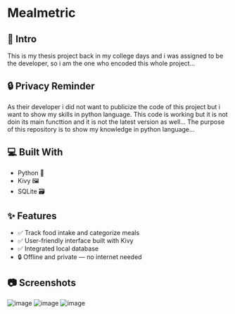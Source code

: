 # Mealmetric

## 🚀 Intro
This is my thesis project back in my college days and i was assigned to be the developer, so i am the one who encoded this whole project...

## 🔒 Privacy Reminder
As their developer i did not want to publicize the code of this project but i want to show my skills in python language. This code is working but it is not doin its main functtion and it is not the latest version as well...
The purpose of this repository is to show my knowledge in python language...

## 💻 Built With
- Python 🐍
- Kivy 🖼️
- SQLite 🗃️

## ✨ Features
- ✅ Track food intake and categorize meals
- ✅ User-friendly interface built with Kivy
- ✅ Integrated local database
- 🔒 Offline and private — no internet needed

## 📷 Screenshots
![image](https://github.com/user-attachments/assets/5a835f4e-290b-45d2-8a83-53d15942d486)
![image](https://github.com/user-attachments/assets/5a505dfd-40eb-4fb5-8e72-ead6c93f08d9)
![image](https://github.com/user-attachments/assets/58d423f6-87e4-4084-93c1-a3ff7eebd1b9)


